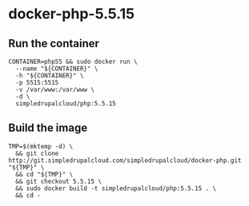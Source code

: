 docker-php-5.5.15
=================

Run the container
-----------------

    CONTAINER=php55 && sudo docker run \
      --name "${CONTAINER}" \
      -h "${CONTAINER}" \
      -p 5515:5515
      -v /var/www:/var/www \
      -d \
      simpledrupalcloud/php:5.5.15

Build the image
---------------

    TMP=$(mktemp -d) \
      && git clone http://git.simpledrupalcloud.com/simpledrupalcloud/docker-php.git "${TMP}" \
      && cd "${TMP}" \
      && git checkout 5.5.15 \
      && sudo docker build -t simpledrupalcloud/php:5.5.15 . \
      && cd -